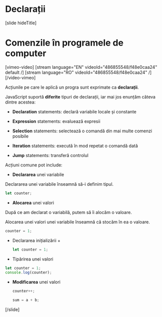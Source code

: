 # Declarații

[slide hideTitle]
# Comenzile în programele de computer

[vimeo-video]
[stream language="EN" videoId="486855548/f48e0caa24" default /]
[stream language="RO" videoId="486855548/f48e0caa24"  /]
[/video-vimeo]

Acțiunile pe care le aplică un progra sunt exprimate ca **declarații**.

JavaScript suportă **diferite** tipuri de declarații, iar mai jos enunțăm câteva dintre acestea:

* **Declaration** statements: declară variabile locale și constante

* **Expression** statements: evaluează expresii

* **Selection** statements: selectează o comandă din mai multe comenzi posibile

* **Iteration** statements: execută în mod repetat o comandă dată

* **Jump** statements: transferă controlul
  
Acțiuni comune pot include:

-  **Declararea** unei variabile

  Declararea unei variabile înseamnă să-i definim tipul.

```js
let counter;
```

-  **Alocarea** unei valori

După ce am declarat o variabilă, putem să îi alocăm o valoare. 

Alocarea unei valori unei variabile înseamnă că stocăm în ea o valoare. 

  ```js
  counter = 1;
  ```

- Declararea inițializării \+

  ```js
  let counter = 1;
  ```

- Tipărirea unei valori

```js live
let counter = 1;
console.log(counter);
```

- **Modificarea** unei valori

  ```js
  counter++;
  ```
  
  ```js
  sum = a + b;
  ```
  
[/slide]